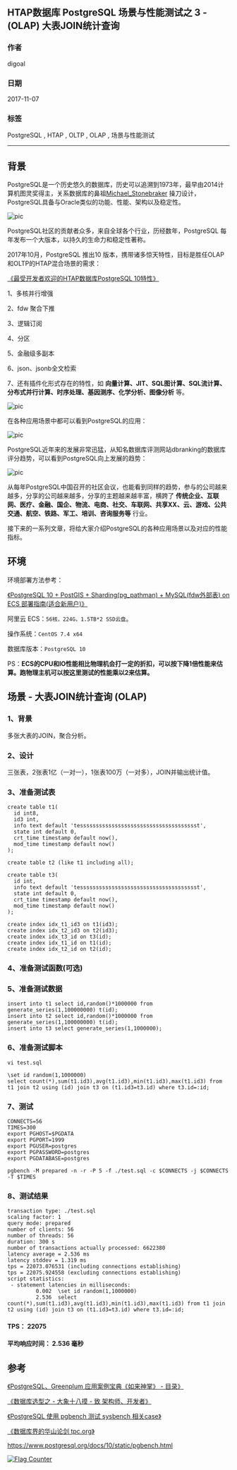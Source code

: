 ## HTAP数据库 PostgreSQL 场景与性能测试之 3 - (OLAP) 大表JOIN统计查询     
                               
### 作者              
digoal              
              
### 日期               
2017-11-07              
                
### 标签              
PostgreSQL , HTAP , OLTP , OLAP , 场景与性能测试        
                          
----                          
                           
## 背景            
PostgreSQL是一个历史悠久的数据库，历史可以追溯到1973年，最早由2014计算机图灵奖得主，关系数据库的鼻祖[Michael_Stonebraker](https://en.wikipedia.org/wiki/Michael_Stonebraker) 操刀设计，PostgreSQL具备与Oracle类似的功能、性能、架构以及稳定性。      
      
![pic](20171107_02_pic_003.jpg)        
      
PostgreSQL社区的贡献者众多，来自全球各个行业，历经数年，PostgreSQL 每年发布一个大版本，以持久的生命力和稳定性著称。      
      
2017年10月，PostgreSQL 推出10 版本，携带诸多惊天特性，目标是胜任OLAP和OLTP的HTAP混合场景的需求：      
      
[《最受开发者欢迎的HTAP数据库PostgreSQL 10特性》](../201710/20171029_01.md)      
      
1、多核并行增强      
      
2、fdw 聚合下推      
      
3、逻辑订阅      
       
4、分区      
      
5、金融级多副本      
      
6、json、jsonb全文检索      
      
7、还有插件化形式存在的特性，如 **向量计算、JIT、SQL图计算、SQL流计算、分布式并行计算、时序处理、基因测序、化学分析、图像分析** 等。      
      
![pic](20171107_02_pic_001.jpg)        
      
在各种应用场景中都可以看到PostgreSQL的应用：      
      
![pic](../201706/20170601_02_pic_002.png)        
      
PostgreSQL近年来的发展非常迅猛，从知名数据库评测网站dbranking的数据库评分趋势，可以看到PostgreSQL向上发展的趋势：      
      
![pic](20171107_02_pic_002.jpg)      
      
从每年PostgreSQL中国召开的社区会议，也能看到同样的趋势，参与的公司越来越多，分享的公司越来越多，分享的主题越来越丰富，横跨了 **传统企业、互联网、医疗、金融、国企、物流、电商、社交、车联网、共享XX、云、游戏、公共交通、航空、铁路、军工、培训、咨询服务等** 行业。      
      
接下来的一系列文章，将给大家介绍PostgreSQL的各种应用场景以及对应的性能指标。      
      
## 环境      
环境部署方法参考：      
      
[《PostgreSQL 10 + PostGIS + Sharding(pg_pathman) + MySQL(fdw外部表) on ECS 部署指南(适合新用户)》](../201710/20171018_01.md)        
      
阿里云 ECS：```56核，224G，1.5TB*2 SSD云盘```。      
      
操作系统：```CentOS 7.4 x64```      
      
数据库版本：```PostgreSQL 10```      
      
PS：**ECS的CPU和IO性能相比物理机会打一定的折扣，可以按下降1倍性能来估算。跑物理主机可以按这里测试的性能乘以2来估算。**        
      
## 场景 - 大表JOIN统计查询 (OLAP)      
      
### 1、背景      
      
多张大表的JOIN，聚合分析。  
      
### 2、设计      
      
三张表，2张表1亿（一对一），1张表100万（一对多），JOIN并输出统计值。  
      
### 3、准备测试表      
      
```  
create table t1(  
  id int8,  
  id3 int,  
  info text default 'tessssssssssssssssssssssssssssssssssssst',   
  state int default 0,   
  crt_time timestamp default now(),   
  mod_time timestamp default now()  
);  
  
create table t2 (like t1 including all);  
  
create table t3(  
  id int,  
  info text default 'tessssssssssssssssssssssssssssssssssssst',   
  state int default 0,   
  crt_time timestamp default now(),   
  mod_time timestamp default now()  
);  
  
create index idx_t1_id3 on t1(id3);  
create index idx_t2_id3 on t2(id3);  
create index idx_t3_id on t3(id);  
create index idx_t1_id on t1(id);  
create index idx_t2_id on t2(id);  
```   
      
### 4、准备测试函数(可选)      
      
### 5、准备测试数据      
      
```  
insert into t1 select id,random()*1000000 from generate_series(1,100000000) t(id);  
insert into t2 select id,random()*1000000 from generate_series(1,100000000) t(id);  
insert into t3 select generate_series(1,1000000);  
```    
      
### 6、准备测试脚本      
      
```  
vi test.sql  
  
\set id random(1,1000000)  
select count(*),sum(t1.id3),avg(t1.id3),min(t1.id3),max(t1.id3) from t1 join t2 using (id) join t3 on (t1.id3=t3.id) where t3.id=:id;   
```  
      
### 7、测试      
      
```    
CONNECTS=56    
TIMES=300    
export PGHOST=$PGDATA    
export PGPORT=1999    
export PGUSER=postgres    
export PGPASSWORD=postgres    
export PGDATABASE=postgres    
    
pgbench -M prepared -n -r -P 5 -f ./test.sql -c $CONNECTS -j $CONNECTS -T $TIMES    
```    
      
### 8、测试结果      
      
```      
transaction type: ./test.sql
scaling factor: 1
query mode: prepared
number of clients: 56
number of threads: 56
duration: 300 s
number of transactions actually processed: 6622380
latency average = 2.536 ms
latency stddev = 1.319 ms
tps = 22073.076531 (including connections establishing)
tps = 22075.924558 (excluding connections establishing)
script statistics:
 - statement latencies in milliseconds:
         0.002  \set id random(1,1000000)
         2.536  select count(*),sum(t1.id3),avg(t1.id3),min(t1.id3),max(t1.id3) from t1 join t2 using (id) join t3 on (t1.id3=t3.id) where t3.id=:id;
```      
      
#### TPS： 22075   
      
#### 平均响应时间： 2.536 毫秒      
      
## 参考      
[《PostgreSQL、Greenplum 应用案例宝典《如来神掌》 - 目录》](../201706/20170601_02.md)        
      
[《数据库选型之 - 大象十八摸 - 致 架构师、开发者》](../201702/20170209_01.md)        
      
[《PostgreSQL 使用 pgbench 测试 sysbench 相关case》](../201610/20161031_02.md)        
      
[《数据库界的华山论剑 tpc.org》](../201701/20170125_01.md)        
        
https://www.postgresql.org/docs/10/static/pgbench.html        
        
  
<a rel="nofollow" href="http://info.flagcounter.com/h9V1"  ><img src="http://s03.flagcounter.com/count/h9V1/bg_FFFFFF/txt_000000/border_CCCCCC/columns_2/maxflags_12/viewers_0/labels_0/pageviews_0/flags_0/"  alt="Flag Counter"  border="0"  ></a>  
  
